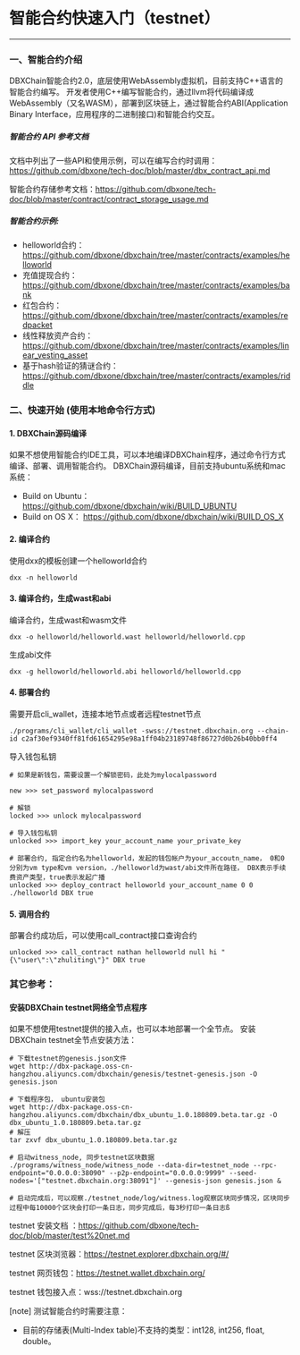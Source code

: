 
#  智能合约快速入门（testnet）

------------
### 一、智能合约介绍

DBXChain智能合约2.0，底层使用WebAssembly虚拟机，目前支持C++语言的智能合约编写。
开发者使用C++编写智能合约，通过llvm将代码编译成WebAssembly（又名WASM），部署到区块链上，通过智能合约ABI(Application Binary Interface，应用程序的二进制接口)和智能合约交互。

##### 智能合约 API 参考文档
文档中列出了一些API和使用示例，可以在编写合约时调用：
https://github.com/dbxone/tech-doc/blob/master/dbx_contract_api.md

智能合约存储参考文档：https://github.com/dbxone/tech-doc/blob/master/contract/contract_storage_usage.md

##### 智能合约示例:
* helloworld合约： https://github.com/dbxone/dbxchain/tree/master/contracts/examples/helloworld
* 充值提现合约： https://github.com/dbxone/dbxchain/tree/master/contracts/examples/bank
* 红包合约： https://github.com/dbxone/dbxchain/tree/master/contracts/examples/redpacket
* 线性释放资产合约：https://github.com/dbxone/dbxchain/tree/master/contracts/examples/linear_vesting_asset
* 基于hash验证的猜谜合约：https://github.com/dbxone/dbxchain/tree/master/contracts/examples/riddle

### 二、快速开始 (使用本地命令行方式)

#### 1. DBXChain源码编译

如果不想使用智能合约IDE工具，可以本地编译DBXChain程序，通过命令行方式编译、部署、调用智能合约。
DBXChain源码编译，目前支持ubuntu系统和mac系统：

- Build on Ubuntu： https://github.com/dbxone/dbxchain/wiki/BUILD_UBUNTU
- Build on OS X： https://github.com/dbxone/dbxchain/wiki/BUILD_OS_X

#### 2. 编译合约
使用dxx的模板创建一个helloworld合约
```
dxx -n helloworld
```

#### 3. 编译合约，生成wast和abi
编译合约，生成wast和wasm文件

```
dxx -o helloworld/helloworld.wast helloworld/helloworld.cpp
```
生成abi文件

```
dxx -g helloworld/helloworld.abi helloworld/helloworld.cpp
```

#### 4. 部署合约
需要开启cli_wallet，连接本地节点或者远程testnet节点
```
./programs/cli_wallet/cli_wallet -swss://testnet.dbxchain.org --chain-id c2af30ef9340ff81fd61654295e98a1ff04b23189748f86727d0b26b40bb0ff4
```

导入钱包私钥

```
# 如果是新钱包，需要设置一个解锁密码，此处为mylocalpassword

new >>> set_password mylocalpassword

# 解锁
locked >>> unlock mylocalpassword

# 导入钱包私钥
unlocked >>> import_key your_account_name your_private_key

# 部署合约, 指定合约名为helloworld，发起的钱包帐户为your_accoutn_name， 0和0分别为vm type和vm version，./helloworld为wast/abi文件所在路径， DBX表示手续费资产类型，true表示发起广播
unlocked >>> deploy_contract helloworld your_account_name 0 0 ./helloworld DBX true
```

#### 5. 调用合约
部署合约成功后，可以使用call_contract接口查询合约

```
unlocked >>> call_contract nathan helloworld null hi "{\"user\":\"zhuliting\"}" DBX true

```

### 其它参考：
#### 安装DBXChain testnet网络全节点程序
如果不想使用testnet提供的接入点，也可以本地部署一个全节点。
安装DBXChain testnet全节点安装方法：

```
# 下载testnet的genesis.json文件
wget http://dbx-package.oss-cn-hangzhou.aliyuncs.com/dbxchain/genesis/testnet-genesis.json -O genesis.json

# 下载程序包， ubuntu安装包
wget http://dbx-package.oss-cn-hangzhou.aliyuncs.com/dbxchain/dbx_ubuntu_1.0.180809.beta.tar.gz -O dbx_ubuntu_1.0.180809.beta.tar.gz
# 解压
tar zxvf dbx_ubuntu_1.0.180809.beta.tar.gz

# 启动witness_node, 同步testnet区块数据
./programs/witness_node/witness_node --data-dir=testnet_node --rpc-endpoint="0.0.0.0:38090" --p2p-endpoint="0.0.0.0:9999" --seed-nodes='["testnet.dbxchain.org:38091"]' --genesis-json genesis.json &

# 启动完成后，可以观察./testnet_node/log/witness.log观察区块同步情况，区块同步过程中每10000个区块会打印一条日志，同步完成后，每3秒打印一条日志ß
```

testnet 安装文档 ：https://github.com/dbxone/tech-doc/blob/master/test%20net.md

testnet 区块浏览器：https://testnet.explorer.dbxchain.org/#/

testnet 网页钱包：https://testnet.wallet.dbxchain.org/

testnet 钱包接入点：wss://testnet.dbxchain.org

[note] 测试智能合约时需要注意：

* 目前的存储表(Multi-Index table)不支持的类型：int128, int256, float, double。
